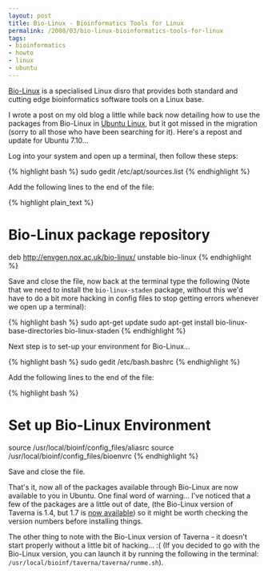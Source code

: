 ```yaml
---
layout: post
title: Bio-Linux - Bioinformatics Tools for Linux
permalink: /2008/03/bio-linux-bioinformatics-tools-for-linux
tags:
- bioinformatics
- howto
- linux
- ubuntu
---
```


[Bio-Linux](http://nebc.nox.ac.uk/biolinux.html) is a specialised Linux disro that provides both standard
and cutting edge bioinformatics software tools on a Linux base.

I wrote a post on my old blog a little while back now detailing how to use the packages from Bio-Linux in
[Ubuntu Linux](http://www.ubuntu.com/), but it got missed in the migration (sorry to all those who have
been searching for it). Here's a repost and update for Ubuntu 7.10...

Log into your system and open up a terminal, then follow these steps:

{% highlight bash %}
sudo gedit /etc/apt/sources.list
{% endhighlight %}

Add the following lines to the end of the file:

{% highlight plain_text %}
# Bio-Linux package repository
deb http://envgen.nox.ac.uk/bio-linux/ unstable bio-linux
{% endhighlight %}

Save and close the file, now back at the terminal type the following (Note that we need to install the
`bio-linux-staden` package, without this we'd have to do a bit more hacking in config files to stop
getting errors whenever we open up a terminal):

{% highlight bash %}
sudo apt-get update
sudo apt-get install bio-linux-base-directories bio-linux-staden
{% endhighlight %}

Next step is to set-up your environment for Bio-Linux...

{% highlight bash %}
sudo gedit /etc/bash.bashrc
{% endhighlight %}

Add the following lines to the end of the file:

{% highlight bash %}
# Set up Bio-Linux Environment
source /usr/local/bioinf/config_files/aliasrc
source /usr/local/bioinf/config_files/bioenvrc
{% endhighlight %}

Save and close the file.

That's it, now all of the packages available through Bio-Linux are now available to you in Ubuntu. One
final word of warning... I've noticed that a few of the packages are a little out of date, (the Bio-Linux
version of Taverna is 1.4, but 1.7 is [now available](http://taverna.sourceforge.net/)) so it might
be worth checking the version numbers before installing things.

The other thing to note with the Bio-Linux version of Taverna - it doesn't start properly without a
little bit of hacking... :( (If you decided to go with the Bio-Linux version, you can launch it by
running the following in the terminal: `/usr/local/bioinf/taverna/taverna/runme.sh`).

